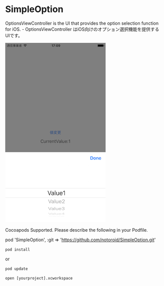 # SimpleOption
OptionsViewController is the UI that provides the option selection function for iOS. - OptionsViewController はiOS向けのオプション選択機能を提供するUIです。

[![](https://raw.githubusercontent.com/notoroid/SimpleOption/master/Screenshots/ss01-thumb.png)](https://raw.githubusercontent.com/notoroid/SimpleOption/master/Screenshots/ss01.png)

Cocoapods Supported. Please describe the following in your Podfile.

pod 'SimpleOption', :git => 'https://github.com/notoroid/SimpleOption.git'

```
pod install
```

or 

```
pod update
```

```
open [yourproject].xcworkspace
```